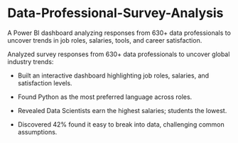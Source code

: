 # Data-Professional-Survey-Analysis
A Power BI dashboard analyzing responses from 630+ data professionals to uncover trends in job roles, salaries, tools, and career satisfaction.

Analyzed survey responses from 630+ data professionals to uncover global industry trends:

  - Built an interactive dashboard highlighting job roles, salaries, and satisfaction levels.
  
  - Found Python as the most preferred language across roles.
  
  - Revealed Data Scientists earn the highest salaries; students the lowest.
  
  - Discovered 42% found it easy to break into data, challenging common assumptions.

